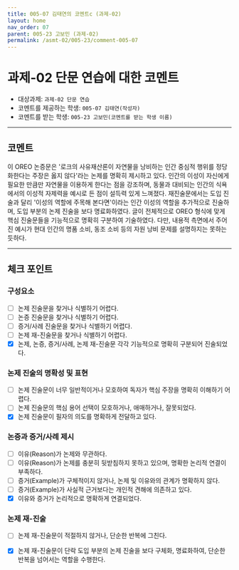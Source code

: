 ```yaml
---
title: 005-07 김태연의 코멘트c (과제-02) 
layout: home
nav_order: 07
parent: 005-23 고보민 (과제-02)
permalink: /asmt-02/005-23/comment-005-07
---
```


# 과제-02 단문 연습에 대한 코멘트

- 대상과제: `과제-02 단문 연습`
- 코멘트를 제공하는 학생: `005-07 김태연(작성자)` 
- 코멘트를 받는 학생: `005-23 고보민(코멘트를 받는 학생 이름)` 

---

## 코멘트

이 OREO 논증문은 '로크의 사유재산론이 자연물을 낭비하는 인간 중심적 행위를 정당화한다는 주장은 옳지 않다'라는 논제를 명확히 제시하고 있다. 인간의 이성이 자신에게 필요한 만큼만 자연물을 이용하게 한다는 점을 강조하며, 동물과 대비되는 인간의 식욕에서의 이성적 자제력을 예시로 든 점이 설득력 있게 느껴졌다. 재진술문에서는 도입 진술과 달리 '이성의 역할에 주목해 본다면'이라는 인간 이성의 역할을 추가적으로 진술하며, 도입 부분의 논제 진술을 보다 명료화하였다. 글이 전체적으로 OREO 형식에 맞게 핵심 진술문들을 기능적으로 명확히 구분하여 기술하였다. 다만, 내용적 측면에서 주어진 예시가 현대 인간의 명품 소비, 동조 소비 등의 자원 낭비 문제를 설명하지는 못하는 듯하다.


---

## 체크 포인트

### **구성요소**
- [ ] 논제 진술문을 찾거나 식별하기 어렵다.
- [ ] 논증 진술문을 찾거나 식별하기 어렵다.
- [ ] 증거/사례 진술문을 찾거나 식별하기 어렵다.
- [ ] 논제 재-진술문을 찾거나 식별하기 어렵다.
- [x] 논제, 논증, 증거/사례, 논제 재-진술문 각각 기능적으로 명확히 구분되어 진술되었다.

### **논제 진술의 명확성 및 표현**  
- [ ] 논제 진술문이 너무 일반적이거나 모호하여 독자가 핵심 주장을 명확히 이해하기 어렵다.  
- [ ] 논제 진술문의 핵심 용어 선택이 모호하거나, 애매하거나, 잘못되었다.  
- [x] 논제 진술문이 필자의 의도를 명확하게 전달하고 있다.  

### **논증과 증거/사례 제시**  
- [ ] 이유(Reason)가 논제와 무관하다.
- [ ] 이유(Reason)가 논제를 충분히 뒷받침하지 못하고 있으며, 명확한 논리적 연결이 부족하다.  
- [ ] 증거(Example)가 구체적이지 않거나, 논제 및 이유와의 관계가 명확하지 않다. 
- [ ] 증거(Example)가 사실적 근거보다는 개인적 견해에 의존하고 있다.  
- [x] 이유와 증거가 논리적으로 명확하게 연결되었다.  

### **논제 재-진술**  
- [ ] 논제 재-진술문이 적절하지 않거나, 단순한 반복에 그친다.   
- [x] 논제 재-진술문이 단락 도입 부분의 논제 진술을 보다 구체화, 명료화하여, 단순한 반복을 넘어서는 역할을 수행한다.  

